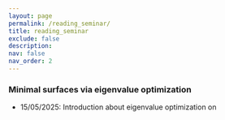 ```yaml
---
layout: page
permalink: /reading_seminar/
title: reading_seminar
exclude: false
description: 
nav: false
nav_order: 2
---
```


<!-- _pages/reading_seminar.md -->


### Minimal surfaces via eigenvalue optimization

- 15/05/2025: Introduction about eigenvalue optimization on 
